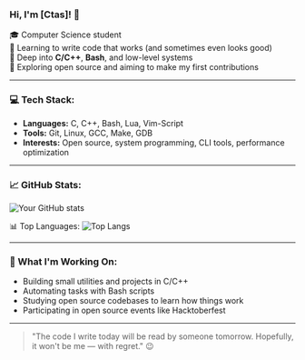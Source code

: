 ### Hi, I'm [Ctas]! 👋

🎓 Computer Science student  
📍 Learning to write code that works (and sometimes even looks good)  
🚀 Deep into **C/C++**, **Bash**, and low-level systems  
🌱 Exploring open source and aiming to make my first contributions

---

### 💻 Tech Stack:
- **Languages:** C, C++, Bash, Lua, Vim-Script
- **Tools:** Git, Linux, GCC, Make, GDB
- **Interests:** Open source, system programming, CLI tools, performance optimization

---

### 📈 GitHub Stats:
![Your GitHub stats](https://github-readme-stats.vercel.app/api?username=prosto-chuvak&show_icons=true&theme=radical)

📊 Top Languages:
![Top Langs](https://github-readme-stats.vercel.app/api/top-langs/?username=prosto-chuvak&layout=compact&theme=radical)

---

### 🌱 What I'm Working On:
- Building small utilities and projects in C/C++
- Automating tasks with Bash scripts
- Studying open source codebases to learn how things work
- Participating in open source events like Hacktoberfest

---

> "The code I write today will be read by someone tomorrow. Hopefully, it won't be me — with regret." 😉
